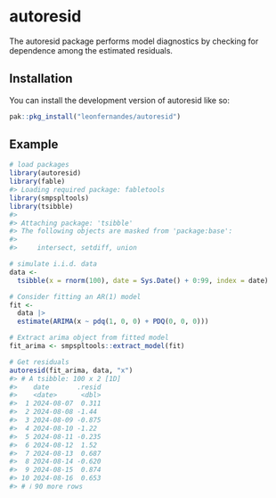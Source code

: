
<!-- README.md is generated from README.Rmd. Please edit that file -->

# autoresid

<!-- badges: start -->

<!-- badges: end -->

The autoresid package performs model diagnostics by checking for
dependence among the estimated residuals.

## Installation

You can install the development version of autoresid like so:

``` r
pak::pkg_install("leonfernandes/autoresid")
```

## Example

``` r
# load packages
library(autoresid)
library(fable)
#> Loading required package: fabletools
library(smpspltools)
library(tsibble)
#> 
#> Attaching package: 'tsibble'
#> The following objects are masked from 'package:base':
#> 
#>     intersect, setdiff, union

# simulate i.i.d. data
data <-
  tsibble(x = rnorm(100), date = Sys.Date() + 0:99, index = date)

# Consider fitting an AR(1) model
fit <-
  data |>
  estimate(ARIMA(x ~ pdq(1, 0, 0) + PDQ(0, 0, 0)))

# Extract arima object from fitted model
fit_arima <- smpspltools::extract_model(fit)

# Get residuals
autoresid(fit_arima, data, "x")
#> # A tsibble: 100 x 2 [1D]
#>    date       .resid
#>    <date>      <dbl>
#>  1 2024-08-07  0.311
#>  2 2024-08-08 -1.44 
#>  3 2024-08-09 -0.875
#>  4 2024-08-10 -1.22 
#>  5 2024-08-11 -0.235
#>  6 2024-08-12  1.52 
#>  7 2024-08-13  0.687
#>  8 2024-08-14 -0.620
#>  9 2024-08-15  0.874
#> 10 2024-08-16  0.653
#> # ℹ 90 more rows
```
